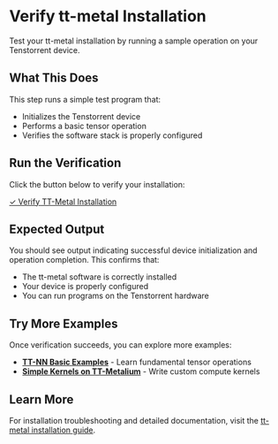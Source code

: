 # Verify tt-metal Installation

Test your tt-metal installation by running a sample operation on your Tenstorrent device.

## What This Does

This step runs a simple test program that:
- Initializes the Tenstorrent device
- Performs a basic tensor operation
- Verifies the software stack is properly configured

## Run the Verification

Click the button below to verify your installation:

[✓ Verify TT-Metal Installation](command:tenstorrent.verifyInstallation)

## Expected Output

You should see output indicating successful device initialization and operation completion. This confirms that:
- The tt-metal software is correctly installed
- Your device is properly configured
- You can run programs on the Tenstorrent hardware

## Try More Examples

Once verification succeeds, you can explore more examples:

- **[TT-NN Basic Examples](https://docs.tenstorrent.com/tt-metal/latest/ttnn/ttnn/usage.html#basic-examples)** - Learn fundamental tensor operations
- **[Simple Kernels on TT-Metalium](https://docs.tenstorrent.com/tt-metal/latest/tt-metalium/tt_metal/examples/index.html)** - Write custom compute kernels

## Learn More

For installation troubleshooting and detailed documentation, visit the [tt-metal installation guide](https://github.com/tenstorrent/tt-metal/blob/main/INSTALLING.md).
